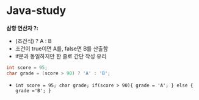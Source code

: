 # Java-study

**삼항 연산자 ?:**
- (조건식) ? A : B 
- 조건이 true이면 A를, false면 B를 산출함
- if문과 동일하지만 한 줄로 간단 작성 유리

```java
int score = 95; 
char grade = (score > 90) ? 'A' : 'B';
```

- `int score = 95;
char grade;
if(score > 90){
  grade = 'A';
} else {
  grade ='B';
}`

